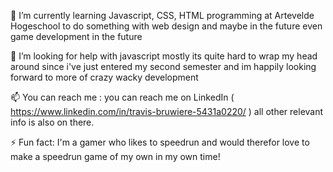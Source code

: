 🌱 I’m currently learning Javascript, CSS, HTML programming at Artevelde Hogeschool  to do something with web design and maybe in the future even game development in the future 
   
🤔 I’m looking for help with javascript mostly its quite hard to wrap my head around  since i've just entered my second semester and im happily looking forward to more of crazy wacky development
   
   
📫 You can reach me : you can reach me on LinkedIn ( https://www.linkedin.com/in/travis-bruwiere-5431a0220/ ) all other relevant info is also on there.


⚡ Fun fact: I'm a gamer who likes to speedrun and would therefor love to make a speedrun game of my own in my own time!
  
<!--
**pgm-travbruw/pgm-travbruw** is a ✨ _special_ ✨ repository because its `README.md` (this file) appears on your GitHub profile.

Here are some ideas to get you started:

- 🔭 I’m currently working on ...
- 🌱 I’m currently learning ...
- 👯 I’m looking to collaborate on ...
- 🤔 I’m looking for help with ...
- 💬 Ask me about ...
- 📫 How to reach me: ...
- 😄 Pronouns: ...
- ⚡ Fun fact: ...
-->
